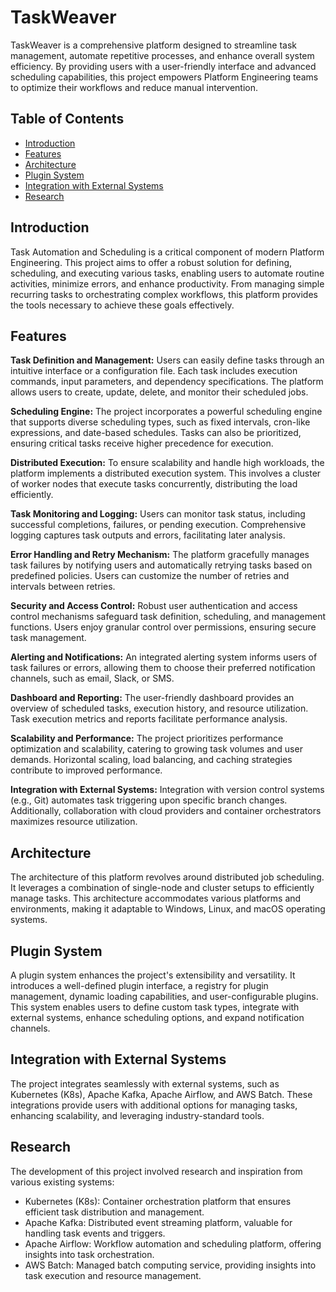 # TaskWeaver

TaskWeaver is a comprehensive platform designed to streamline task management, automate repetitive processes, and enhance overall system efficiency. By providing users with a user-friendly interface and advanced scheduling capabilities, this project empowers Platform Engineering teams to optimize their workflows and reduce manual intervention.

## Table of Contents

- [Introduction](#introduction)
- [Features](#features)
- [Architecture](#architecture)
- [Plugin System](#plugin-system)
- [Integration with External Systems](#integration-with-external-systems)
- [Research](#research)

## Introduction

Task Automation and Scheduling is a critical component of modern Platform Engineering. This project aims to offer a robust solution for defining, scheduling, and executing various tasks, enabling users to automate routine activities, minimize errors, and enhance productivity. From managing simple recurring tasks to orchestrating complex workflows, this platform provides the tools necessary to achieve these goals effectively.

## Features

**Task Definition and Management:** Users can easily define tasks through an intuitive interface or a configuration file. Each task includes execution commands, input parameters, and dependency specifications. The platform allows users to create, update, delete, and monitor their scheduled jobs.

**Scheduling Engine:** The project incorporates a powerful scheduling engine that supports diverse scheduling types, such as fixed intervals, cron-like expressions, and date-based schedules. Tasks can also be prioritized, ensuring critical tasks receive higher precedence for execution.

**Distributed Execution:** To ensure scalability and handle high workloads, the platform implements a distributed execution system. This involves a cluster of worker nodes that execute tasks concurrently, distributing the load efficiently.

**Task Monitoring and Logging:** Users can monitor task status, including successful completions, failures, or pending execution. Comprehensive logging captures task outputs and errors, facilitating later analysis.

**Error Handling and Retry Mechanism:** The platform gracefully manages task failures by notifying users and automatically retrying tasks based on predefined policies. Users can customize the number of retries and intervals between retries.

**Security and Access Control:** Robust user authentication and access control mechanisms safeguard task definition, scheduling, and management functions. Users enjoy granular control over permissions, ensuring secure task management.

**Alerting and Notifications:** An integrated alerting system informs users of task failures or errors, allowing them to choose their preferred notification channels, such as email, Slack, or SMS.

**Dashboard and Reporting:** The user-friendly dashboard provides an overview of scheduled tasks, execution history, and resource utilization. Task execution metrics and reports facilitate performance analysis.

**Scalability and Performance:** The project prioritizes performance optimization and scalability, catering to growing task volumes and user demands. Horizontal scaling, load balancing, and caching strategies contribute to improved performance.

**Integration with External Systems:** Integration with version control systems (e.g., Git) automates task triggering upon specific branch changes. Additionally, collaboration with cloud providers and container orchestrators maximizes resource utilization.

## Architecture

The architecture of this platform revolves around distributed job scheduling. It leverages a combination of single-node and cluster setups to efficiently manage tasks. This architecture accommodates various platforms and environments, making it adaptable to Windows, Linux, and macOS operating systems.

## Plugin System

A plugin system enhances the project's extensibility and versatility. It introduces a well-defined plugin interface, a registry for plugin management, dynamic loading capabilities, and user-configurable plugins. This system enables users to define custom task types, integrate with external systems, enhance scheduling options, and expand notification channels.

## Integration with External Systems

The project integrates seamlessly with external systems, such as Kubernetes (K8s), Apache Kafka, Apache Airflow, and AWS Batch. These integrations provide users with additional options for managing tasks, enhancing scalability, and leveraging industry-standard tools.

## Research

The development of this project involved research and inspiration from various existing systems:

- Kubernetes (K8s): Container orchestration platform that ensures efficient task distribution and management.
- Apache Kafka: Distributed event streaming platform, valuable for handling task events and triggers.
- Apache Airflow: Workflow automation and scheduling platform, offering insights into task orchestration.
- AWS Batch: Managed batch computing service, providing insights into task execution and resource management.
